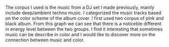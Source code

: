 The corpus I used is the music from a DJ set I made previously, mainly include deep/ambient techno music. I categorized the music tracks based on the color scheme of the album cover. I first used two corpus of pink and black album. From this graph we can see that there is a noticeble different in energy level between the two groups. I find it interesting that sometimes music can be describe in color and I would like to discover more on the connection between music and color.
